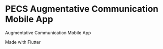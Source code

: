 # PECS Augmentative Communication Mobile App

Augmentative Communication Mobile App

Made with Flutter
